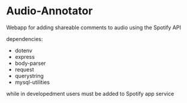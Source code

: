 # Audio-Annotator

Webapp for adding shareable comments to audio using the Spotify API

dependencies:
 - dotenv
 - express
 - body-parser
 - request
 - querystring
 - mysql-utilities

while in developedment users must be added to Spotify app service